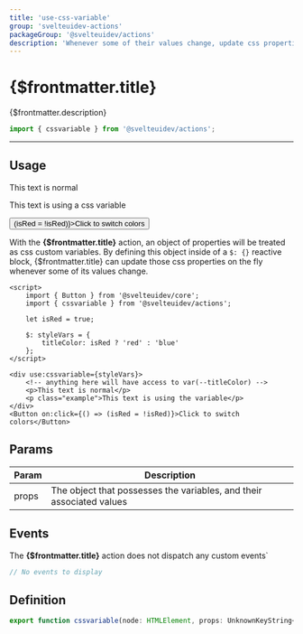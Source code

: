 ```yaml
---
title: 'use-css-variable'
group: 'svelteuidev-actions'
packageGroup: '@svelteuidev/actions'
description: 'Whenever some of their values change, update css properties on the fly'
---
```


<script lang='ts'>
    import Preview from '$lib/components/DocsHelpers/Preview.svelte'
    import { Button } from '@svelteuidev/core';
	import { cssvariable } from '@svelteuidev/actions';

	let isRed = true;

	$: styleVars = {
		titleColor: isRed ? 'red' : 'blue'
	};
</script>

# {$frontmatter.title}

{$frontmatter.description}

```ts
import { cssvariable } from '@svelteuidev/actions';
```

<hr>
<!-- Top Section -->

## Usage

<Preview>
    <div use:cssvariable={styleVars}>
        <!-- anything here will have access to var(--titleColor) -->
        <p>This text is normal</p>
        <p class="use-css-variable">This text is using a css variable</p>
    </div>
    <Button on:click={() => (isRed = !isRed)}>Click to switch colors</Button>
</Preview>

With the **{$frontmatter.title}** action, an object of properties will be treated as css custom variables. By defining this object inside of a `$: {}` reactive block, {$frontmatter.title} can update those css properties on the fly whenever some of its values change.

```svelte|copy|lineNumbers
<script>
    import { Button } from '@svelteuidev/core';
    import { cssvariable } from '@svelteuidev/actions';

    let isRed = true;

    $: styleVars = {
        titleColor: isRed ? 'red' : 'blue'
    };
</script>

<div use:cssvariable={styleVars}>
    <!-- anything here will have access to var(--titleColor) -->
    <p>This text is normal</p>
    <p class="example">This text is using the variable</p>
</div>
<Button on:click={() => (isRed = !isRed)}>Click to switch colors</Button>
```

## Params

| Param | Description                                                          |
| ----- | -------------------------------------------------------------------- |
| props | The object that possesses the variables, and their associated values |

## Events

The **{$frontmatter.title}** action does not dispatch any custom events`

```ts
// No events to display
```

## Definition

```ts
export function cssvariable(node: HTMLElement, props: UnknownKeyString<string>): ReturnType<Action>;
```
